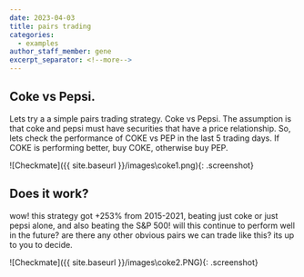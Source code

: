 ```yaml
---
date: 2023-04-03
title: pairs trading
categories:
  - examples
author_staff_member: gene
excerpt_separator: <!--more-->
---
```


## Coke vs Pepsi.
Lets try a a simple pairs trading strategy. Coke vs Pepsi. The assumption is that coke and pepsi must have securities that have a price relationship. So, lets check the performance of COKE vs PEP in the last 5 trading days. If COKE is performing better, buy COKE, otherwise buy PEP.

![Checkmate]({{ site.baseurl }}/images\coke1.png){: .screenshot}

## Does it work?
wow! this strategy got +253% from 2015-2021, beating just coke or just pepsi alone, and also beating the S&P 500! will this continue to perform well in the future? are there any other obvious pairs we can trade like this? its up to you to decide.

![Checkmate]({{ site.baseurl }}/images\coke2.PNG){: .screenshot}
<!--more-->